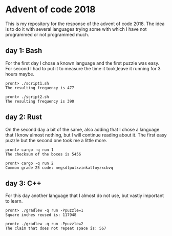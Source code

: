 # Advent of code 2018

This is my repository for the response of the advent of code 2018. The idea is
to do it with several languages trying some with which I have not programmed or
not programmed much.

## day 1: Bash

For the first day I chose a known language and the first puzzle was easy.
For second I had to put it to measure the time it took,leave it running for 3
hours maybe.

```
pront> ./script1.sh
The resulting frequency is 477

pront> ./script2.sh
The resulting frequency is 390
```
## day 2: Rust

On the second day a bit of the same, also adding that I chose a language that
I know almost nothing, but I will continue reading about it. The first easy puzzle
but the second one took me a little more.

```
pront> cargo -q run 1
The checksum of the boxes is 5456

pront> cargo -q run 2
Common grade 25 code: megsdlpulxvinkatfoyzxcbvq
```

## day 3: C++

For this day another language that I almost do not use, but vastly important to learn.

```
pront> ./gradlew -q run -Ppuzzle=1
Square inches reused is: 117948

pront> ./gradlew -q run -Ppuzzle=2
The claim that does not repeat space is: 567
```
